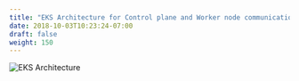 ```yaml
---
title: "EKS Architecture for Control plane and Worker node communication"
date: 2018-10-03T10:23:24-07:00
draft: false
weight: 150
---
```



![EKS Architecture](/images/using_ec2_spot_instances_with_eks/005_introduction/eks-architecture.svg)
